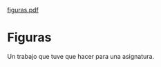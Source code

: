 [figuras.pdf](https://github.com/Speak1t/Figuras/files/6997294/figuras.pdf)
# Figuras
Un trabajo que tuve que hacer para una asignatura.
